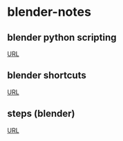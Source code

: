 # blender-notes

## blender python scripting

[URL](./Scripting/README.md)
  
## blender shortcuts

[URL](./Shortcuts/README.md)

## steps (blender)

[URL](./Steps/README.md)